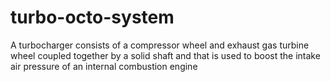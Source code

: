 # turbo-octo-system
A turbocharger consists of a compressor wheel and exhaust gas turbine wheel coupled together by a solid shaft and that is used to boost the intake air pressure of an internal combustion engine
